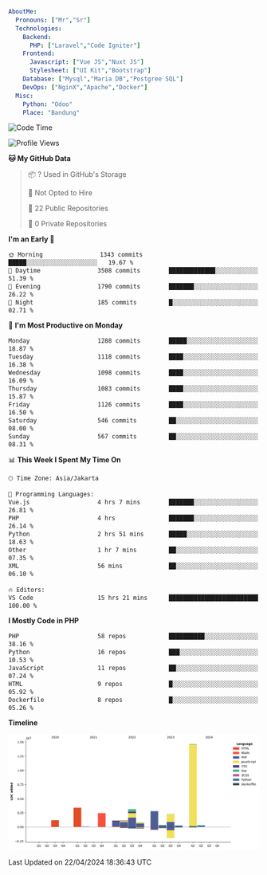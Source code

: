 ```yaml
AboutMe:
  Pronouns: ["Mr","Sr"]
  Technologies:
    Backend:
      PHP: ["Laravel","Code Igniter"]
    Frontend:
      Javascript: ["Vue JS","Nuxt JS"]
      Stylesheet: ["UI Kit","Bootstrap"]
    Database: ["Mysql","Maria DB","Postgree SQL"]
    DevOps: ["NginX","Apache","Docker"]
  Misc:
    Python: "Odoo"
    Place: "Bandung"
```

<!--START_SECTION:waka-->
![Code Time](http://img.shields.io/badge/Code%20Time-1%2C353%20hrs%2014%20mins-blue)

![Profile Views](http://img.shields.io/badge/Profile%20Views-0-blue)

**🐱 My GitHub Data** 

> 📦 ? Used in GitHub's Storage 
 > 
> 🚫 Not Opted to Hire
 > 
> 📜 22 Public Repositories 
 > 
> 🔑 0 Private Repositories 
 > 
**I'm an Early 🐤** 

```text
🌞 Morning                1343 commits        █████░░░░░░░░░░░░░░░░░░░░   19.67 % 
🌆 Daytime                3508 commits        █████████████░░░░░░░░░░░░   51.39 % 
🌃 Evening                1790 commits        ███████░░░░░░░░░░░░░░░░░░   26.22 % 
🌙 Night                  185 commits         █░░░░░░░░░░░░░░░░░░░░░░░░   02.71 % 
```
📅 **I'm Most Productive on Monday** 

```text
Monday                   1288 commits        █████░░░░░░░░░░░░░░░░░░░░   18.87 % 
Tuesday                  1118 commits        ████░░░░░░░░░░░░░░░░░░░░░   16.38 % 
Wednesday                1098 commits        ████░░░░░░░░░░░░░░░░░░░░░   16.09 % 
Thursday                 1083 commits        ████░░░░░░░░░░░░░░░░░░░░░   15.87 % 
Friday                   1126 commits        ████░░░░░░░░░░░░░░░░░░░░░   16.50 % 
Saturday                 546 commits         ██░░░░░░░░░░░░░░░░░░░░░░░   08.00 % 
Sunday                   567 commits         ██░░░░░░░░░░░░░░░░░░░░░░░   08.31 % 
```


📊 **This Week I Spent My Time On** 

```text
🕑︎ Time Zone: Asia/Jakarta

💬 Programming Languages: 
Vue.js                   4 hrs 7 mins        ███████░░░░░░░░░░░░░░░░░░   26.81 % 
PHP                      4 hrs               ███████░░░░░░░░░░░░░░░░░░   26.14 % 
Python                   2 hrs 51 mins       █████░░░░░░░░░░░░░░░░░░░░   18.63 % 
Other                    1 hr 7 mins         ██░░░░░░░░░░░░░░░░░░░░░░░   07.35 % 
XML                      56 mins             ██░░░░░░░░░░░░░░░░░░░░░░░   06.10 % 

🔥 Editors: 
VS Code                  15 hrs 21 mins      █████████████████████████   100.00 % 
```

**I Mostly Code in PHP** 

```text
PHP                      58 repos            ██████████░░░░░░░░░░░░░░░   38.16 % 
Python                   16 repos            ███░░░░░░░░░░░░░░░░░░░░░░   10.53 % 
JavaScript               11 repos            ██░░░░░░░░░░░░░░░░░░░░░░░   07.24 % 
HTML                     9 repos             █░░░░░░░░░░░░░░░░░░░░░░░░   05.92 % 
Dockerfile               8 repos             █░░░░░░░░░░░░░░░░░░░░░░░░   05.26 % 
```



**Timeline**

![Lines of Code chart](https://raw.githubusercontent.com/vheins/vheins/main/assets/bar_graph.png)


 Last Updated on 22/04/2024 18:36:43 UTC
<!--END_SECTION:waka-->
